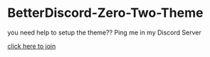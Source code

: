 # BetterDiscord-Zero-Two-Theme

you need help to setup the theme?? Ping me in my Discord Server

[click here to join](https://discord.gg/PbkXFeS)

